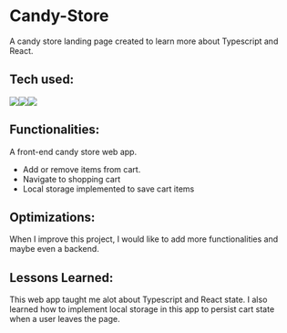 # Candy-Store
A candy store landing page created to learn more about Typescript and React.

## Tech used:

<div style="display: flex; flex-direction: row;" align=left >
  <a href="https://react.dev/" target="_blank">
    <img src="https://img.shields.io/static/v1?&style=flat&logo=react&logoColor=white&labelColor=AD9D90&label=&message=REACT&color=AD9D90"/>
  </a>
  <a href="https://www.typescriptlang.org/" target="_blank">
    <img src="https://img.shields.io/static/v1?&style=flat&logo=typescript&logoColor=white&labelColor=AD9D90&label=&message=TYPESCRIPT&color=AD9D90"/>
  </a>
  <a href="https://getbootstrap.com" target="_blank">
    <img src="https://img.shields.io/static/v1?&style=flat&logo=bootstrap&logoColor=white&labelColor=AD9D90&label=&message=BOOTSTRAP&color=AD9D90"/>
  </a>
</div>

## Functionalities:

A front-end candy store web app.

- Add or remove items from cart.
- Navigate to shopping cart
- Local storage implemented to save cart items


## Optimizations:

When I improve this project, I would like to add more functionalities and maybe even a backend.


## Lessons Learned:

This web app taught me alot about Typescript and React state. I also learned how to implement local storage in this app to persist cart state when a user leaves the page.
